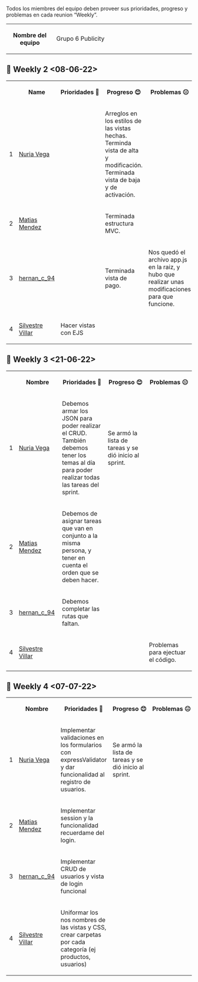 Todos los miembres del equipo deben proveer sus prioridades, progreso y problemas en cada reunion “Weekly”.

<table data-layout="default" data-local-id="cc37cd0b-026b-47aa-935f-0a68e42dc310" class="confluenceTable"><colgroup><col style="width: 165.0px;"><col style="width: 593.0px;"></colgroup><tbody><tr><th class="confluenceTh"><p><strong>Nombre del equipo</strong></p></th><td class="confluenceTd"><p>Grupo 6 Publicity</p></td></tr></tbody></table>

📅 Weekly 2 <08-06-22>
----------------------

<table data-layout="default" data-local-id="c8038f8e-e9a8-4719-a149-ce9b33a74c6d" class="confluenceTable"><colgroup><col><col style="width: 170.0px;"><col style="width: 170.0px;"><col style="width: 162.0px;"><col style="width: 178.0px;"></colgroup><tbody><tr><th class="numberingColumn confluenceTh"></th><th class="confluenceTh"><p><strong>Name</strong></p></th><th class="confluenceTh"><p><strong>Prioridades</strong>&nbsp;🧐</p></th><th class="confluenceTh"><p><strong>Progreso</strong>&nbsp;😊</p></th><th class="confluenceTh"><p><strong>Problemas</strong>&nbsp;😐</p></th></tr><tr><td class="numberingColumn confluenceTd">1</td><td class="confluenceTd"><p><a class="confluence-userlink user-mention" data-username="5e050c498dfdd40ec48833af" data-account-id="5e050c498dfdd40ec48833af" href="https://grupo-6-publicity.atlassian.net/wiki/people/5e050c498dfdd40ec48833af?ref=confluence" target="_blank" data-linked-resource-id="131073" data-linked-resource-version="1" data-linked-resource-type="userinfo" data-base-url="https://grupo-6-publicity.atlassian.net/wiki">Nuria Vega</a></p></td><td class="confluenceTd"><p></p></td><td class="confluenceTd"><p>Arreglos en los estilos de las vistas hechas. Terminda vista de alta y modificación. Terminada vista de baja y de activación.</p></td><td class="confluenceTd"><p></p></td></tr><tr><td class="numberingColumn confluenceTd">2</td><td class="confluenceTd"><p><a class="confluence-userlink user-mention current-user-mention" data-username="70121:f6c71f76-0573-4b1e-a9dd-49510bb863fd" data-account-id="70121:f6c71f76-0573-4b1e-a9dd-49510bb863fd" href="https://grupo-6-publicity.atlassian.net/wiki/people/70121:f6c71f76-0573-4b1e-a9dd-49510bb863fd?ref=confluence" target="_blank" data-linked-resource-id="819217" data-linked-resource-version="1" data-linked-resource-type="userinfo" data-base-url="https://grupo-6-publicity.atlassian.net/wiki">Matias Mendez</a></p></td><td class="confluenceTd"><p></p></td><td class="confluenceTd"><p>Terminada estructura MVC.</p></td><td class="confluenceTd"><p></p></td></tr><tr><td class="numberingColumn confluenceTd">3</td><td class="confluenceTd"><p><a class="confluence-userlink user-mention" data-username="628e8a30cf01a10069adf809" data-account-id="628e8a30cf01a10069adf809" href="https://grupo-6-publicity.atlassian.net/wiki/people/628e8a30cf01a10069adf809?ref=confluence" target="_blank" data-linked-resource-id="819219" data-linked-resource-version="1" data-linked-resource-type="userinfo" data-base-url="https://grupo-6-publicity.atlassian.net/wiki">hernan_c_94</a></p></td><td class="confluenceTd"><p></p></td><td class="confluenceTd"><p>Terminada vista de pago.</p></td><td class="confluenceTd"><p>Nos quedó el archivo app.js en la raiz, y hubo que realizar unas modificaciones para que funcione.</p></td></tr><tr><td class="numberingColumn confluenceTd">4</td><td class="confluenceTd"><p><a class="confluence-userlink user-mention" data-username="62730b95a1de41006850998c" data-account-id="62730b95a1de41006850998c" href="https://grupo-6-publicity.atlassian.net/wiki/people/62730b95a1de41006850998c?ref=confluence" target="_blank" data-linked-resource-id="819218" data-linked-resource-version="1" data-linked-resource-type="userinfo" data-base-url="https://grupo-6-publicity.atlassian.net/wiki">Silvestre Villar</a></p></td><td class="confluenceTd"><p>Hacer vistas con EJS</p></td><td class="confluenceTd"><p></p></td><td class="confluenceTd"><p></p></td></tr></tbody></table>

📅 Weekly 3 <21-06-22>
----------------------

<table data-layout="default" data-local-id="810fbc27-02d7-4a1b-bbbf-10ad340e94c8" class="confluenceTable"><colgroup><col><col style="width: 170.0px;"><col style="width: 170.0px;"><col style="width: 162.0px;"><col style="width: 178.0px;"></colgroup><tbody><tr><th class="numberingColumn confluenceTh"></th><th class="confluenceTh"><p><strong>Nombre</strong></p></th><th class="confluenceTh"><p><strong>Prioridades</strong>&nbsp;🧐</p></th><th class="confluenceTh"><p><strong>Progreso</strong>&nbsp;😊</p></th><th class="confluenceTh"><p><strong>Problemas</strong>&nbsp;😐</p></th></tr><tr><td class="numberingColumn confluenceTd">1</td><td class="confluenceTd"><p><a class="confluence-userlink user-mention" data-username="5e050c498dfdd40ec48833af" data-account-id="5e050c498dfdd40ec48833af" href="https://grupo-6-publicity.atlassian.net/wiki/people/5e050c498dfdd40ec48833af?ref=confluence" target="_blank" data-linked-resource-id="131073" data-linked-resource-version="1" data-linked-resource-type="userinfo" data-base-url="https://grupo-6-publicity.atlassian.net/wiki">Nuria Vega</a></p></td><td class="confluenceTd"><p>Debemos armar los JSON para poder realizar el CRUD. También debemos tener los temas al día para poder realizar todas las tareas del sprint.</p></td><td class="confluenceTd"><p>Se armó la lista de tareas y se dió inicio al sprint.</p></td><td class="confluenceTd"><p></p></td></tr><tr><td class="numberingColumn confluenceTd">2</td><td class="confluenceTd"><p><a class="confluence-userlink user-mention current-user-mention" data-username="70121:f6c71f76-0573-4b1e-a9dd-49510bb863fd" data-account-id="70121:f6c71f76-0573-4b1e-a9dd-49510bb863fd" href="https://grupo-6-publicity.atlassian.net/wiki/people/70121:f6c71f76-0573-4b1e-a9dd-49510bb863fd?ref=confluence" target="_blank" data-linked-resource-id="819217" data-linked-resource-version="1" data-linked-resource-type="userinfo" data-base-url="https://grupo-6-publicity.atlassian.net/wiki">Matias Mendez</a></p></td><td class="confluenceTd"><p>Debemos de asignar tareas que van en conjunto a la misma persona, y tener en cuenta el orden que se deben hacer.</p></td><td class="confluenceTd"><p></p></td><td class="confluenceTd"><p></p></td></tr><tr><td class="numberingColumn confluenceTd">3</td><td class="confluenceTd"><p><a class="confluence-userlink user-mention" data-username="628e8a30cf01a10069adf809" data-account-id="628e8a30cf01a10069adf809" href="https://grupo-6-publicity.atlassian.net/wiki/people/628e8a30cf01a10069adf809?ref=confluence" target="_blank" data-linked-resource-id="819219" data-linked-resource-version="1" data-linked-resource-type="userinfo" data-base-url="https://grupo-6-publicity.atlassian.net/wiki">hernan_c_94</a></p></td><td class="confluenceTd"><p>Debemos completar las rutas que faltan.</p></td><td class="confluenceTd"><p></p></td><td class="confluenceTd"><p></p></td></tr><tr><td class="numberingColumn confluenceTd">4</td><td class="confluenceTd"><p><a class="confluence-userlink user-mention" data-username="62730b95a1de41006850998c" data-account-id="62730b95a1de41006850998c" href="https://grupo-6-publicity.atlassian.net/wiki/people/62730b95a1de41006850998c?ref=confluence" target="_blank" data-linked-resource-id="819218" data-linked-resource-version="1" data-linked-resource-type="userinfo" data-base-url="https://grupo-6-publicity.atlassian.net/wiki">Silvestre Villar</a></p></td><td class="confluenceTd"><p></p></td><td class="confluenceTd"><p></p></td><td class="confluenceTd"><p>Problemas para ejectuar el código.</p></td></tr></tbody></table>

📅 Weekly 4 <07-07-22>
----------------------

<table data-layout="default" data-local-id="810fbc27-02d7-4a1b-bbbf-10ad340e94c8" class="confluenceTable"><colgroup><col><col style="width: 170.0px;"><col style="width: 170.0px;"><col style="width: 162.0px;"><col style="width: 178.0px;"></colgroup><tbody><tr><th class="numberingColumn confluenceTh"></th><th class="confluenceTh"><p><strong>Nombre</strong></p></th><th class="confluenceTh"><p><strong>Prioridades</strong>&nbsp;🧐</p></th><th class="confluenceTh"><p><strong>Progreso</strong>&nbsp;😊</p></th><th class="confluenceTh"><p><strong>Problemas</strong>&nbsp;😐</p></th></tr><tr><td class="numberingColumn confluenceTd">1</td><td class="confluenceTd"><p><a class="confluence-userlink user-mention" data-username="5e050c498dfdd40ec48833af" data-account-id="5e050c498dfdd40ec48833af" href="https://grupo-6-publicity.atlassian.net/wiki/people/5e050c498dfdd40ec48833af?ref=confluence" target="_blank" data-linked-resource-id="131073" data-linked-resource-version="1" data-linked-resource-type="userinfo" data-base-url="https://grupo-6-publicity.atlassian.net/wiki">Nuria Vega</a></p></td><td class="confluenceTd"><p>Implementar validaciones en los formularios con expressValidator y dar funcionalidad al registro de usuarios.</p></td><td class="confluenceTd"><p>Se armó la lista de tareas y se dió inicio al sprint.</p></td><td class="confluenceTd"><p></p></td></tr><tr><td class="numberingColumn confluenceTd">2</td><td class="confluenceTd"><p><a class="confluence-userlink user-mention current-user-mention" data-username="70121:f6c71f76-0573-4b1e-a9dd-49510bb863fd" data-account-id="70121:f6c71f76-0573-4b1e-a9dd-49510bb863fd" href="https://grupo-6-publicity.atlassian.net/wiki/people/70121:f6c71f76-0573-4b1e-a9dd-49510bb863fd?ref=confluence" target="_blank" data-linked-resource-id="819217" data-linked-resource-version="1" data-linked-resource-type="userinfo" data-base-url="https://grupo-6-publicity.atlassian.net/wiki">Matias Mendez</a></p></td><td class="confluenceTd"><p>Implementar session y la funcionalidad recuerdame del login.</p></td><td class="confluenceTd"><p></p></td><td class="confluenceTd"><p></p></td></tr><tr><td class="numberingColumn confluenceTd">3</td><td class="confluenceTd"><p><a class="confluence-userlink user-mention" data-username="628e8a30cf01a10069adf809" data-account-id="628e8a30cf01a10069adf809" href="https://grupo-6-publicity.atlassian.net/wiki/people/628e8a30cf01a10069adf809?ref=confluence" target="_blank" data-linked-resource-id="819219" data-linked-resource-version="1" data-linked-resource-type="userinfo" data-base-url="https://grupo-6-publicity.atlassian.net/wiki">hernan_c_94</a></p></td><td class="confluenceTd"><p>Implementar CRUD de usuarios y vista de login funcional</p></td><td class="confluenceTd"><p></p></td><td class="confluenceTd"><p></p></td></tr><tr><td class="numberingColumn confluenceTd">4</td><td class="confluenceTd"><p><a class="confluence-userlink user-mention" data-username="62730b95a1de41006850998c" data-account-id="62730b95a1de41006850998c" href="https://grupo-6-publicity.atlassian.net/wiki/people/62730b95a1de41006850998c?ref=confluence" target="_blank" data-linked-resource-id="819218" data-linked-resource-version="1" data-linked-resource-type="userinfo" data-base-url="https://grupo-6-publicity.atlassian.net/wiki">Silvestre Villar</a></p></td><td class="confluenceTd"><p>Uniformar los nos nombres de las vistas y CSS, crear carpetas por cada categoría (ej productos, usuarios)</p></td><td class="confluenceTd"><p></p></td><td class="confluenceTd"><p></p></td></tr></tbody></table>
